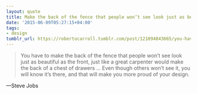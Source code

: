 ```yaml
---
layout: quote
title: Make the back of the fence that people won’t see look just as beautiful as the front
date: '2015-06-09T05:27:15+04:00'
tags:
- design
tumblr_url: https://robertocarroll.tumblr.com/post/121094843665/you-have-to-make-the-back-of-the-fence-that-people
---
```

<blockquote>You have to make the back of the fence that people won’t see look just as beautiful as the front, just like a great carpenter would make the back of a chest of drawers … Even though others won’t see it, you will know it’s there, and that will make you more proud of your design.</blockquote>&#8212;Steve Jobs<br/>
